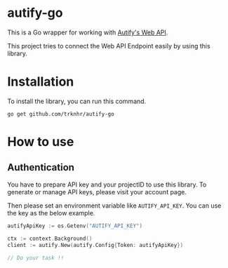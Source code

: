 # autify-go

This is a Go wrapper for working with [Autify's Web API](https://autifyhq.github.io/autify-api/).

This project tries to connect the Web API Endpoint easily by using this library.

# Installation

To install the library, you can run this command.

```
go get github.com/trknhr/autify-go
```

# How to use

## Authentication 

You have to prepare API key and your projectID to use this library. To generate or manage API keys, please visit your account page.

Then please set an environment variable like `AUTIFY_API_KEY`. You can use the key as the below example.

```go
autifyApiKey := os.Getenv("AUTIFY_API_KEY")

ctx := context.Background()
client := autify.New(autify.Config{Token: autifyApiKey})

// Do your task !!
```
